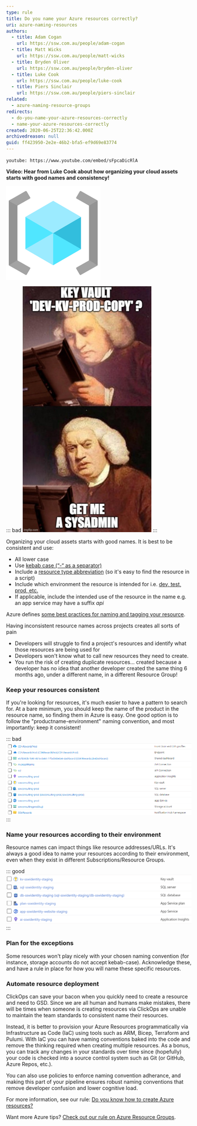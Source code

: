 ```yaml
---
type: rule
title: Do you name your Azure resources correctly?
uri: azure-naming-resources
authors:
  - title: Adam Cogan
    url: https://ssw.com.au/people/adam-cogan
  - title: Matt Wicks
    url: https://ssw.com.au/people/matt-wicks
  - title: Bryden Oliver
    url: https://ssw.com.au/people/bryden-oliver
  - title: Luke Cook
    url: https://ssw.com.au/people/luke-cook
  - title: Piers Sinclair
    url: https://ssw.com.au/people/piers-sinclair
related:
  - azure-naming-resource-groups
redirects:
  - do-you-name-your-azure-resources-correctly
  - name-your-azure-resources-correctly
created: 2020-06-25T22:36:42.000Z
archivedreason: null
guid: ff423950-2e2e-46b2-bfa5-ef9d69e83774
---
```

`youtube: https://www.youtube.com/embed/sFpcaDicRlA`

**Video: Hear from Luke Cook about how organizing your cloud assets starts with good names and consistency!**

![](icon-naming-azure.png)

::: bad
![The scariest resource name you can find](kv-bad-name.jpg)
:::

Organizing your cloud assets starts with good names. It is best to be consistent and use:

* All lower case
* Use [kebab case (“-“ as a separator)](/use-dashes-in-urls)
* Include a [resource type abbreviation](https://docs.microsoft.com/en-us/azure/cloud-adoption-framework/ready/azure-best-practices/resource-abbreviations) (so it's easy to find the resource in a script)
* Include which environment the resource is intended for i.e. [dev, test, prod, etc.](/do-you-have-separate-development-testing-and-production-environments)
* If applicable, include the intended use of the resource in the name e.g. an app service may have a suffix *api*

<!--endintro-->

Azure defines [some best practices for naming and tagging your resource](https://docs.microsoft.com/en-us/azure/cloud-adoption-framework/ready/azure-best-practices/naming-and-tagging).

Having inconsistent resource names across projects creates all sorts of pain

* Developers will struggle to find a project's resources and identify what those resources are being used for
* Developers won't know what to call new resources they need to create.
* You run the risk of creating duplicate resources... created because a developer has no idea that another developer created the same thing 6 months ago, under a different name, in a different Resource Group!

### Keep your resources consistent

If you're looking for resources, it's much easier to have a pattern to search for. At a bare minimum, you should keep the name of the product in the resource name, so finding them in Azure is easy. One good option is to follow the "productname-environment" naming convention, and most importantly: keep it consistent!

::: bad
![Bad Example - Inconsistent resource names. Do these belong to the same product?](bad-azure-name-example-1.png)
:::

### Name your resources according to their environment

Resource names can impact things like resource addresses/URLs. It's always a good idea to name your resources according to their environment, even when they exist in different Subscriptions/Resource Groups.

::: good
![Good Example - Consistent names, using lowercase letters and specifying the environment. Easy to find, and easy to manage!](better-example.png)
:::

### Plan for the exceptions

Some resources won't play nicely with your chosen naming convention (for instance, storage accounts do not accept kebab-case). Acknowledge these, and have a rule in place for how you will name these specific resources.

### Automate resource deployment

ClickOps can save your bacon when you quickly need to create a resource and need to GSD. Since we are all human and humans make mistakes, there will be times when someone is creating resources via ClickOps are unable to maintain the team standards to consistent name their resources.

Instead, it is better to provision your Azure Resources programmatically via Infrastructure as Code (IaC) using tools such as ARM, Bicep, Terraform and Pulumi. With IaC you can have naming conventions baked into the code and remove the thinking required when creating multiple resources. As a bonus, you can track any changes in your standards over time since (hopefully) your code is checked into a source control system such as Git (or GitHub, Azure Repos, etc.).

You can also use policies to enforce naming convention adherance, and making this part of your pipeline ensures robust naming conventions that remove developer confusion and lower cognitive load.

For more information, see our rule: [Do you know how to create Azure resources?](/azure-resources-creating)

Want more Azure tips? [Check out our rule on Azure Resource Groups](/azure-naming-resource-groups).
